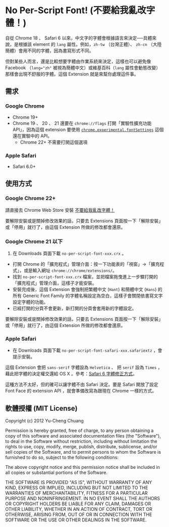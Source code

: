 # No Per-Script Font! (不要給我亂改字體！)

自從 Chrome 18 、 Safari 6 以來，中文字的字體會根據語言來決定──具體來說，是根據該 element 的 `lang` 屬性。例如，`zh-tw` （台灣正體）、 `zh-cn` （大陸簡體）會用不同的字體，因為書寫形式不同。

但對某些人而言，還是比較想要字體由作業系統來決定，這樣也可以避免像 Facebook （`lang="zh"` 被視為簡體中文）或維基百科（`lang` 屬性會動態改變）那樣會出現不舒服的字體。這個 Extension 就是來幫你處理這件事。

## 需求

### Google Chrome

* Chrome 19+
* Chrome 19 、 20 、 21 還要在 `chrome://flags` 打開「實驗性擴充功能 API」，因為這個 extension 要使用 [`chrome.experimental.fontSettings`](http://code.google.com/chrome/extensions/experimental.fontSettings.html) 這個還在實驗中的 API。
  * Chrome 22+ 不需要打開這個選項

### Apple Safari

* Safari 6.0+

## 使用方式

### Google Chrome 22+

請直接去 Chrome Web Store 安裝 [不要給我亂改字體！](https://chrome.google.com/webstore/detail/lndmkajeoopejggihiomoaepinlhblmm)

要解除安裝或是關掉修改效果的話，只要去 Extensions 頁面按一下「解除安裝」或「停用」就行了，由這個 Extension 所做的修改都會還原。

### Google Chrome 21 以下

1. 在 Downloads 頁面下載 `no-per-script-font-xxx.crx` 。
- 打開 Chrome 的「擴充程式」管理介面：按一下功能表的「視窗」→「擴充程式」，或是輸入網址 `chrome://chrome/extensions/`。
- 找到 `no-per-script-font-xxx.crx` 檔案，並把檔案拖曳進上一步驟打開的「擴充程式」管理介面，這樣子才能安裝。
- 安裝完成後，這個 Extension 會強制把繁體中文 (`Hant`) 和簡體中文 (`Hans`) 的所有 Generic Font Family 的字體名稱設定為空白，這樣子會關閉依書寫文字設定字體的功能。
- 已經打開的分頁不會更新，新打開的分頁會套用新的字體設定。

要解除安裝或是關掉修改效果的話，只要去 Extensions 頁面按一下「解除安裝」或「停用」就行了，由這個 Extension 所做的修改都會還原。

### Apple Safari

- 在 Downloads 頁面下載 `no-per-script-font-safari-xxx.safariextz` ，會提示安裝。

這個 Extension 會把 `sans-serif` 字體設為 `Helvetica` 、 把 `serif` 設為 `Times` ，藉此把字體的決定權交還給 OS X 。參考：[Safari 6 字體修正方式](https://gist.github.com/2925009)。

這種方法不太好，但的確可以讓字體不由 Safari 決定。要是 Safari 開放了設定 Font Face 的 extension API ，就會準備改寫為跟現在 Chrome 一樣的方式。

## 軟體授權 (MIT License)

Copyright (c) 2012 Yu-Cheng Chuang

Permission is hereby granted, free of charge, to any person obtaining a copy of this software and associated documentation files (the "Software"), to deal in the Software without restriction, including without limitation the rights to use, copy, modify, merge, publish, distribute, sublicense, and/or sell copies of the Software, and to permit persons to whom the Software is furnished to do so, subject to the following conditions:

The above copyright notice and this permission notice shall be included in all copies or substantial portions of the Software.

THE SOFTWARE IS PROVIDED "AS IS", WITHOUT WARRANTY OF ANY KIND, EXPRESS OR IMPLIED, INCLUDING BUT NOT LIMITED TO THE WARRANTIES OF MERCHANTABILITY, FITNESS FOR A PARTICULAR PURPOSE AND NONINFRINGEMENT. IN NO EVENT SHALL THE AUTHORS OR COPYRIGHT HOLDERS BE LIABLE FOR ANY CLAIM, DAMAGES OR OTHER LIABILITY, WHETHER IN AN ACTION OF CONTRACT, TORT OR OTHERWISE, ARISING FROM, OUT OF OR IN CONNECTION WITH THE SOFTWARE OR THE USE OR OTHER DEALINGS IN THE SOFTWARE.

